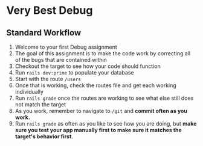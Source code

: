 # Very Best Debug

## Standard Workflow

  1. Welcome to your first Debug assignment 
  1. The goal of this assignment is to make the code work by correcting all of the bugs that are contained within
  1. Checkout the target to see how your code should function
  1. Run `rails dev:prime` to populate your database
  1. Start with the route `/users`
  1. Once that is working, check the routes file and get each working individually 
  1. Run `rails grade` once the routes are working to see what else still does not match the target
 1. As you work, remember to navigate to `/git` and **commit often as you work.**
 1. Run `rails grade` as often as you like to see how you are doing, but **make sure you test your app manually first to make sure it matches the target's behavior first**.

